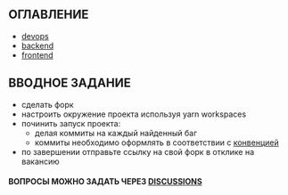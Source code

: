 ## ОГЛАВЛЕНИЕ
- [devops](https://github.com/atls-academy/test/tree/master/devops)
- [backend](https://github.com/atls-academy/test/tree/master/backend)
- [frontend](https://github.com/atls-academy/test/tree/master/frontend) 

## ВВОДНОЕ ЗАДАНИЕ

- сделать форк
- настроить окружение проекта используя yarn workspaces
- починить запуск проекта:
    - делая коммиты на каждый найденный баг
    - коммиты необходимо оформлять в соответствии с [конвенцией](http://conventionalcommits.org/)
- по завершении отправьте ссылку на свой форк в отклике на вакансию

#### ВОПРОСЫ МОЖНО ЗАДАТЬ ЧЕРЕЗ [DISCUSSIONS](https://github.com/atls-academy/test/discussions/new)
